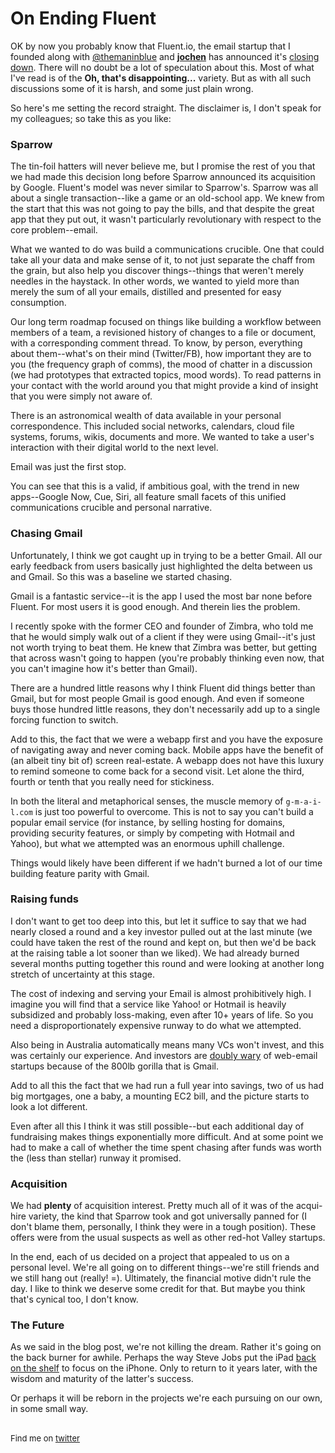 <meta noindex/>
<meta published="08 Aug 2012"/>

# On Ending Fluent

OK by now you probably know that Fluent.io, the email startup that I founded along with [@themaninblue](http://twitter.com/themaninblue) and [__jochen__](http://www.linkedin.com/in/jochenbekmann)
has announced it's [closing down](http://fluentmail.tumblr.com/post/28767857337/fluent-is-closing). There will no 
doubt be a lot of speculation about this. Most of what I've read is of the **Oh, that's
disappointing...** variety. But as with all such discussions some of it is harsh, and some just plain wrong.

So here's me setting the record straight. The disclaimer is, I don't speak for my colleagues; so take this as you like:

### Sparrow

The tin-foil hatters will never believe me, but I promise the rest of you that we had made this decision long before
Sparrow announced its acquisition by Google. Fluent's model was never similar to Sparrow's. Sparrow was all about a
single transaction--like a game or an old-school app. We knew from the start that this was not going to pay the bills,
and that despite the great app that they put out, it wasn't particularly revolutionary with respect to the core problem--email.

What we wanted to do was build a communications crucible. One that could take all your data and make sense of it,
to not just separate the chaff from the grain, but also help you discover things--things that weren't merely needles in the haystack. In other words, we wanted to yield more than merely the sum of all your emails, distilled and presented for
easy consumption.

Our long term roadmap focused on things like building a workflow between members of a team, a revisioned history of changes
to a file or document, with a corresponding comment thread. To know, by person, everything about them--what's on their mind
 (Twitter/FB), how important they are to you (the frequency graph of comms), the mood of chatter in a discussion (we had prototypes that extracted topics, mood words). To read patterns in your contact with the world around you that might
provide a kind of insight that you were simply not aware of.

There is an astronomical wealth of data available in your personal
correspondence.  This included social networks,
calendars, cloud file systems, forums, wikis, documents and more. We wanted to take a user's interaction with their digital world to the next level. 

Email was just the first stop.

You can see that this is a valid, if ambitious goal, with the trend in new apps--Google Now, Cue, Siri, all feature small facets
of this unified communications crucible and personal narrative.

### Chasing Gmail

Unfortunately, I think we got caught up in trying to be a better Gmail. All our early feedback from users basically
just highlighted the delta between us and Gmail. So this was a baseline we started chasing.

Gmail is a fantastic service--it is the app I used the most bar none before Fluent. For most users it is good enough.
And therein lies the problem.

I recently spoke with the former
CEO and founder of Zimbra, who told me that he would simply walk out of a client if they were using Gmail--it's just not
worth trying to beat them. He knew that Zimbra was better, but getting that across wasn't going to happen (you're probably
thinking even now, that you can't imagine how it's better than Gmail).

There are a hundred little reasons why I think Fluent did things better than Gmail, but for
most people Gmail is good enough. And even if someone buys those hundred little reasons, they don't necessarily add up to
a single forcing function to switch.

Add to this, the fact that we were a webapp first and you have the exposure of navigating away and never coming back.
Mobile apps have the benefit of (an albeit tiny bit of) screen real-estate. A webapp does not have this luxury to remind
someone to come back for a second visit. Let alone the third, fourth or tenth that you really need for stickiness.

In both the literal and metaphorical senses, the muscle memory of `g-m-a-i-l.com` is just too powerful to overcome. This is not
to say you can't build a popular email service (for instance, by selling hosting for domains, providing security features, or
simply by competing with Hotmail and Yahoo), but what we attempted was an enormous uphill challenge.

Things would likely have been different if we hadn't burned a lot of our time building feature parity with Gmail.

### Raising funds

I don't want to get too deep into this, but let it suffice to say that we had nearly closed a round and a key investor
pulled out at the last minute (we could have taken the rest of the round and kept on, but then we'd be back at the raising table a lot sooner than we liked). We had already burned several months putting together this round and were looking at another
long stretch of uncertainty at this stage.

The cost of indexing and serving your Email is almost prohibitively high. I imagine you will find that a
service like Yahoo! or Hotmail is heavily subsidized and probably loss-making, even after 10+ years of life. So you need
a disproportionately expensive runway to do what we attempted.

Also being in Australia automatically means many VCs won't invest, and this was certainly our experience. And investors are [doubly wary](http://paulgraham.com/ambitious.html) of web-email startups because of the 800lb gorilla that is Gmail.

Add to all this the fact that we had run a full year into savings, two of us had big mortgages, one a baby, a mounting EC2 bill, and the picture starts to look a lot different.

Even after all this I think it was still possible--but each additional day of fundraising makes things exponentially more difficult.
And at some point we had to make a call of whether the time spent chasing after funds was worth the (less than stellar) runway it promised.

### Acquisition

We had **plenty** of acquisition interest. Pretty much all of it was of the acqui-hire variety, the kind that Sparrow took
and got universally panned for (I don't blame them, personally, I think they were in a tough position). These offers were from the usual suspects as well as other red-hot Valley startups. 

In the end, each of us decided on a project that appealed to us on a personal level. We're all going on to different things--we're still friends and we still hang out (really! =). Ultimately, the financial motive didn't rule the day. I like to think we deserve some credit for that. But maybe you think that's cynical too, I don't know.

### The Future

As we said in the blog post, we're not killing the dream. Rather it's going on the back burner for awhile. Perhaps the way Steve Jobs put the iPad [back on the shelf](http://thenextweb.com/apple/2010/06/02/steve-jobs-the-ipad-concept-came-before-the-iphone/) to focus on the iPhone. Only to return to it years later, with the wisdom and maturity of the latter's success. 

Or perhaps it will be reborn in the projects we're each pursuing on our own, in some small way.

<br>

<div style="font-size: small;">Find me on <a href="http://twitter.com/dhanji">twitter</a></div>

